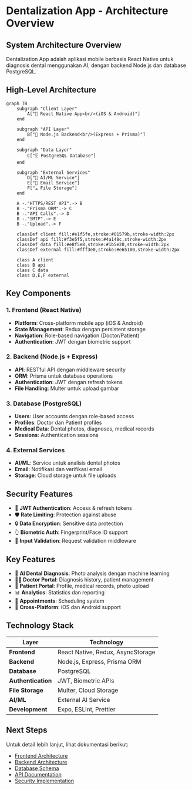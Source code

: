 # Dentalization App - Architecture Overview

## System Architecture Overview

Dentalization App adalah aplikasi mobile berbasis React Native untuk diagnosis dental menggunakan AI, dengan backend Node.js dan database PostgreSQL.

## High-Level Architecture

```mermaid
graph TB
    subgraph "Client Layer"
        A["📱 React Native App<br/>(iOS & Android)"]
    end
    
    subgraph "API Layer"
        B["🚀 Node.js Backend<br/>(Express + Prisma)"]
    end
    
    subgraph "Data Layer"
        C["🗄️ PostgreSQL Database"]
    end
    
    subgraph "External Services"
        D["🤖 AI/ML Service"]
        E["📧 Email Service"]
        F["☁️ File Storage"]
    end
    
    A -."HTTPS/REST API".-> B
    B -."Prisma ORM".-> C
    B -."API Calls".-> D
    B -."SMTP".-> E
    B -."Upload".-> F
    
    classDef client fill:#e1f5fe,stroke:#01579b,stroke-width:2px
    classDef api fill:#f3e5f5,stroke:#4a148c,stroke-width:2px
    classDef data fill:#e8f5e8,stroke:#1b5e20,stroke-width:2px
    classDef external fill:#fff3e0,stroke:#e65100,stroke-width:2px
    
    class A client
    class B api
    class C data
    class D,E,F external
```

## Key Components

### 1. Frontend (React Native)
- **Platform**: Cross-platform mobile app (iOS & Android)
- **State Management**: Redux dengan persistent storage
- **Navigation**: Role-based navigation (Doctor/Patient)
- **Authentication**: JWT dengan biometric support

### 2. Backend (Node.js + Express)
- **API**: RESTful API dengan middleware security
- **ORM**: Prisma untuk database operations
- **Authentication**: JWT dengan refresh tokens
- **File Handling**: Multer untuk upload gambar

### 3. Database (PostgreSQL)
- **Users**: User accounts dengan role-based access
- **Profiles**: Doctor dan Patient profiles
- **Medical Data**: Dental photos, diagnoses, medical records
- **Sessions**: Authentication sessions

### 4. External Services
- **AI/ML**: Service untuk analisis dental photos
- **Email**: Notifikasi dan verifikasi email
- **Storage**: Cloud storage untuk file uploads

## Security Features

- 🔐 **JWT Authentication**: Access & refresh tokens
- 🛡️ **Rate Limiting**: Protection against abuse
- 🔒 **Data Encryption**: Sensitive data protection
- 👆 **Biometric Auth**: Fingerprint/Face ID support
- 🚫 **Input Validation**: Request validation middleware

## Key Features

- 🤖 **AI Dental Diagnosis**: Photo analysis dengan machine learning
- 👨‍⚕️ **Doctor Portal**: Diagnosis history, patient management
- 👤 **Patient Portal**: Profile, medical records, photo upload
- 📊 **Analytics**: Statistics dan reporting
- 📅 **Appointments**: Scheduling system
- 📱 **Cross-Platform**: iOS dan Android support

## Technology Stack

| Layer | Technology |
|-------|------------|
| **Frontend** | React Native, Redux, AsyncStorage |
| **Backend** | Node.js, Express, Prisma ORM |
| **Database** | PostgreSQL |
| **Authentication** | JWT, Biometric APIs |
| **File Storage** | Multer, Cloud Storage |
| **AI/ML** | External AI Service |
| **Development** | Expo, ESLint, Prettier |

## Next Steps

Untuk detail lebih lanjut, lihat dokumentasi berikut:
- [Frontend Architecture](./02-frontend-architecture.md)
- [Backend Architecture](./03-backend-architecture.md)
- [Database Schema](./04-database-schema.md)
- [API Documentation](./05-api-documentation.md)
- [Security Implementation](./06-security.md)